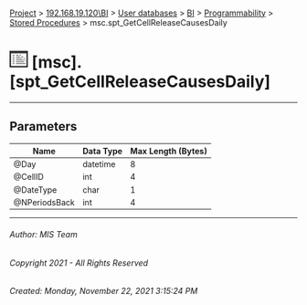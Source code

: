 #### 

[Project](../../../../../index.md) > [192.168.19.120\\BI](../../../../index.md) > [User databases](../../../index.md) > [BI](../../index.md) > [Programmability](../index.md) > [Stored Procedures](Stored_Procedures.md) > msc.spt_GetCellReleaseCausesDaily

# ![Stored Procedures](../../../../../Images/StoredProcedure32.png) [msc].[spt_GetCellReleaseCausesDaily]

---

## <a name="#parameters"></a>Parameters

| Name | Data Type | Max Length (Bytes) |
|---|---|---|
| @Day | datetime | 8 |
| @CellID | int | 4 |
| @DateType | char | 1 |
| @NPeriodsBack | int | 4 |


---

###### Author:  MIS Team

###### Copyright 2021 - All Rights Reserved

###### Created: Monday, November 22, 2021 3:15:24 PM


